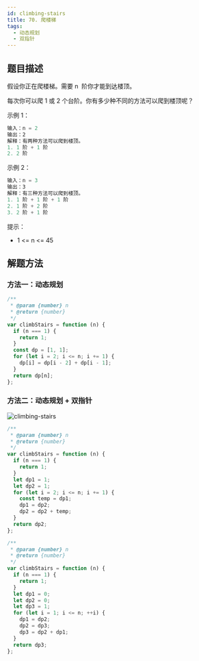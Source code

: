 ```yaml
---
id: climbing-stairs
title: 70. 爬楼梯
tags:
  - 动态规划
  - 双指针
---
```


## 题目描述

假设你正在爬楼梯。需要 n  阶你才能到达楼顶。

每次你可以爬 1 或 2 个台阶。你有多少种不同的方法可以爬到楼顶呢？

示例 1：

```js
输入：n = 2
输出：2
解释：有两种方法可以爬到楼顶。
1. 1 阶 + 1 阶
2. 2 阶
```

示例 2：

```js
输入：n = 3
输出：3
解释：有三种方法可以爬到楼顶。
1. 1 阶 + 1 阶 + 1 阶
2. 1 阶 + 2 阶
3. 2 阶 + 1 阶
```

提示：

- 1 <= n <= 45

## 解题方法

### 方法一：动态规划

```js
/**
 * @param {number} n
 * @return {number}
 */
var climbStairs = function (n) {
  if (n === 1) {
    return 1;
  }
  const dp = [1, 1];
  for (let i = 2; i <= n; i += 1) {
    dp[i] = dp[i - 2] + dp[i - 1];
  }
  return dp[n];
};
```

### 方法二：动态规划 + 双指针

![climbing-stairs](https://fxpby.oss-cn-beijing.aliyuncs.com/blogImg/leetcode/climbing-stairs/climbing-stairs.png)

```js
/**
 * @param {number} n
 * @return {number}
 */
var climbStairs = function (n) {
  if (n === 1) {
    return 1;
  }
  let dp1 = 1;
  let dp2 = 1;
  for (let i = 2; i <= n; i += 1) {
    const temp = dp1;
    dp1 = dp2;
    dp2 = dp2 + temp;
  }
  return dp2;
};
```

```js
/**
 * @param {number} n
 * @return {number}
 */
var climbStairs = function (n) {
  if (n === 1) {
    return 1;
  }
  let dp1 = 0;
  let dp2 = 0;
  let dp3 = 1;
  for (let i = 1; i <= n; ++i) {
    dp1 = dp2;
    dp2 = dp3;
    dp3 = dp2 + dp1;
  }
  return dp3;
};
```
